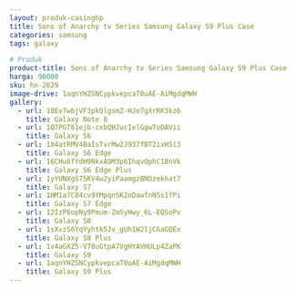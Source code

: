 ```yaml
---
layout: produk-casinghp
title: Sons of Anarchy tv Series Samsung Galaxy S9 Plus Case
categories: samsung
tags: galaxy

# Produk
product-title: Sons of Anarchy tv Series Samsung Galaxy S9 Plus Case
harga: 90000
sku: hn-2629
image-drive: 1aqnYHZSNCypkvepcaT0uAE-AiMgdqMWH
gallery:
  - url: 10Ev7wbjVF3pkQlgsmZ-HJo7gXrRK3kz6
    title: Galaxy Note 8
  - url: 1Q7PGT61ejb-cxbQHJucIelGgwToDAVii
    title: Galaxy S6
  - url: 1X4atRMV4BaIsTvrMw2J937fBT2ixHSi3
    title: Galaxy S6 Edge
  - url: 16CHu6fYdH9NkxA9M3p6IhqvOphC18nVk
    title: Galaxy S6 Edge Plus
  - url: 1yYUNXgS75KV4w2yiPaamgzBNOzekhat7
    title: Galaxy S7
  - url: 1HM1a7C84cv9YMpqnSK2oDawfnNSs1fPi
    title: Galaxy S7 Edge
  - url: 12IzP6opNy9Pmum-Zm5yHwy_6L-EQSoPv
    title: Galaxy S8
  - url: 1sXvzS6YqYyhtk5Jv_gUh1W2ljC6aGQEx
    title: Galaxy S8 Plus
  - url: 1v4aGXZ5-V78uGtpA7VgHYAVHULp4ZaPK
    title: Galaxy S9
  - url: 1aqnYHZSNCypkvepcaT0uAE-AiMgdqMWH
    title: Galaxy S9 Plus
---
```

